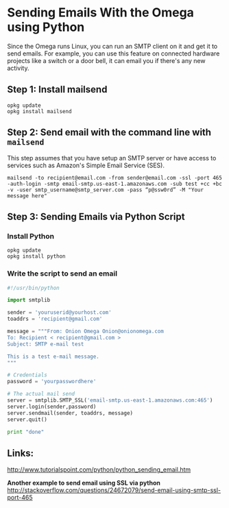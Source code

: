 # Sending Emails With the Omega using Python

Since the Omega runs Linux, you can run an SMTP client on it and get it to send emails. For example, you can use this feature on connected hardware projects like a switch or a door bell, it can email you if there's any new activity.

## Step 1: Install mailsend

```
opkg update
opkg install mailsend
```

## Step 2: Send email with the command line with `mailsend`

This step assumes that you have setup an SMTP server or have access to services such as Amazon's Simple Email Service (SES).

```
mailsend -to recipient@email.com -from sender@email.com -ssl -port 465 -auth-login -smtp email-smtp.us-east-1.amazonaws.com -sub test +cc +bc -v -user smtp_username@smtp_server.com -pass “p@ssw0rd” -M "Your message here"
```

## Step 3: Sending Emails via Python Script

### Install Python

```
opkg update
opkg install python
```

### Write the script to send an email

```python
#!/usr/bin/python

import smtplib

sender = 'youruserid@yourhost.com'
toaddrs = 'recipient@gmail.com'

message = """From: Onion Omega Onion@onionomega.com
To: Recipient < recipient@gmail.com >
Subject: SMTP e-mail test

This is a test e-mail message.
"""

# Credentials
password = 'yourpasswordhere'

# The actual mail send
server = smtplib.SMTP_SSL('email-smtp.us-east-1.amazonaws.com:465')		# (‘Host:Port’)
server.login(sender,password)
server.sendmail(sender, toaddrs, message)
server.quit()

print "done"
```

## Links:

http://www.tutorialspoint.com/python/python_sending_email.htm

**Another example to send email using SSL via python**
http://stackoverflow.com/questions/24672079/send-email-using-smtp-ssl-port-465